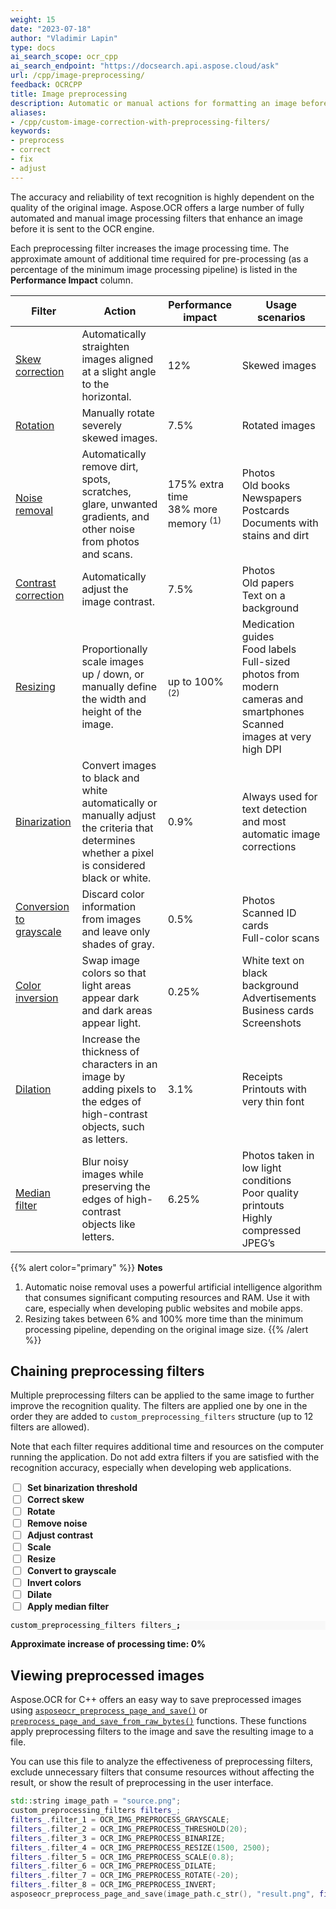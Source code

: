 ```yaml
---
weight: 15
date: "2023-07-18"
author: "Vladimir Lapin"
type: docs
ai_search_scope: ocr_cpp
ai_search_endpoint: "https://docsearch.api.aspose.cloud/ask"
url: /cpp/image-preprocessing/
feedback: OCRCPP
title: Image preprocessing
description: Automatic or manual actions for formatting an image before sending it for recognition.
aliases:
- /cpp/custom-image-correction-with-preprocessing-filters/
keywords:
- preprocess
- correct
- fix
- adjust
---
```


<style>
	#filters-chain > div {
		display: flex;
		align-items: center;
	}

	#filters-chain > div > label {
		margin: 0 0 0 7px;
		font-weight: 700;
	}

	.hidden {
		display: none !important;
	}
</style>

The accuracy and reliability of text recognition is highly dependent on the quality of the original image. Aspose.OCR offers a large number of fully automated and manual image processing filters that enhance an image before it is sent to the OCR engine.

Each preprocessing filter increases the image processing time. The approximate amount of additional time required for pre-processing (as a percentage of the minimum image processing pipeline) is listed in the **Performance Impact** column.

Filter | Action | Performance impact | Usage scenarios
------ | ------ | ------------------ | ---------------
[Skew correction](/ocr/cpp/deskew/#automatic-skew-correction) | Automatically straighten images aligned at a slight angle to the horizontal. | 12% | Skewed images
[Rotation](/ocr/cpp/deskew/#manual-skew-correction) | Manually rotate severely skewed images. | 7.5% | Rotated images
[Noise removal](/ocr/cpp/denoise/) | Automatically remove dirt, spots, scratches, glare, unwanted gradients, and other noise from photos and scans. | 175% extra time<br />38% more memory <sup>(1)</sup> | Photos<br />Old books<br />Newspapers<br />Postcards<br />Documents with stains and dirt
[Contrast correction](/ocr/cpp/contrast/) | Automatically adjust the image contrast. | 7.5% | Photos<br />Old papers<br />Text on a background
[Resizing](/ocr/cpp/resize/) | Proportionally scale images up / down, or manually define the width and height of the image. | up to 100% <sup>(2)</sup> | Medication guides<br />Food labels<br />Full-sized photos from modern cameras and smartphones<br />Scanned images at very high DPI
[Binarization](/ocr/cpp/binarization/) | Convert images to black and white automatically or manually adjust the criteria that determines whether a pixel is considered black or white. | 0.9% |  Always used for text detection and most automatic image corrections
[Conversion to grayscale](/ocr/cpp/grayscale/) | Discard color information from images and leave only shades of gray. | 0.5% | Photos<br />Scanned ID cards<br />Full-color scans
[Color inversion](/ocr/cpp/invert/) | Swap image colors so that light areas appear dark and dark areas appear light. | 0.25% | White text on black background<br />Advertisements<br />Business cards<br />Screenshots
[Dilation](/ocr/cpp/dilate/) | Increase the thickness of characters in an image by adding pixels to the edges of high-contrast objects, such as letters. | 3.1% | Receipts<br />Printouts with very thin font
[Median filter](/ocr/cpp/median/) | Blur noisy images while preserving the edges of high-contrast objects like letters. | 6.25% | Photos taken in low light conditions<br />Poor quality printouts<br />Highly compressed JPEG’s

{{% alert color="primary" %}}
**Notes**

1. Automatic noise removal uses a powerful artificial intelligence algorithm that consumes significant computing resources and RAM. Use it with care, especially when developing public websites and mobile apps.
2. Resizing takes between 6% and 100% more time than the minimum processing pipeline, depending on the original image size.
{{% /alert %}}

## Chaining preprocessing filters

Multiple preprocessing filters can be applied to the same image to further improve the recognition quality. The filters are applied one by one in the order they are added to `custom_preprocessing_filters` structure (up to 12 filters are allowed).

Note that each filter requires additional time and resources on the computer running the application. Do not add extra filters if you are satisfied with the recognition accuracy, especially when developing web applications.

<div id="filters-chain">
	<div>
		<input type="checkbox" id="threshold" impact="0.9" />
		<label for="threshold">Set binarization threshold</label>
	</div>
	<div>
		<input type="checkbox" id="deskew" impact="12" />
		<label for="deskew">Correct skew</label>
	</div>
	<div>
		<input type="checkbox" id="rotate" impact="7.5" />
		<label for="rotate">Rotate</label>
	</div>
	<div>
		<input type="checkbox" id="denoise" impact="175" />
		<label for="denoise">Remove noise</label>
	</div>
	<div>
		<input type="checkbox" id="contrast" impact="7.5" />
		<label for="contrast">Adjust contrast</label>
	</div>
	<div>
		<input type="checkbox" id="scale" impact="6" />
		<label for="scale">Scale</label>
	</div>
	<div>
		<input type="checkbox" id="resize" impact="6" />
		<label for="resize">Resize</label>
	</div>
	<div>
		<input type="checkbox" id="grayscale" impact="0.5" />
		<label for="grayscale">Convert to grayscale</label>
	</div>
	<div>
		<input type="checkbox" id="invert" impact="0.25" />
		<label for="invert">Invert colors</label>
	</div>
	<div>
		<input type="checkbox" id="dilate" impact="3.1" />
		<label for="dilate">Dilate</label>
	</div>
	<div>
		<input type="checkbox" id="median" impact="6.25" />
		<label for="median">Apply median filter</label>
	</div>
</div>

<div class="highlight"><pre tabindex="0" style="background-color:#f8f8f8;-moz-tab-size:4;-o-tab-size:4;tab-size:4;"><code class="language-cpp" data-lang="cpp"><span style="display:flex;"><span><span style="color:#000">custom_preprocessing_filters</span> <span style="color:#000">filters_</span><span style="color:#000;font-weight:bold">;</span>
</span></span><span style="display:flex;" id="threshold-code" class="hidden"><span><span style="color:#000">filters_</span><span style="color:#000;font-weight:bold">.</span><span style="color:#000">filter_1</span> <span style="color:#ce5c00;font-weight:bold">=</span> <span style="color:#000">OCR_IMG_PREPROCESS_THRESHOLD</span><span style="color:#000;font-weight:bold">({</span><span style="color:#000">THRESHOLD</span><span style="color:#000;font-weight:bold">});</span>
</span></span><span style="display:flex;" id="deskew-code" class="hidden"><span><span style="color:#000">filters_</span><span style="color:#000;font-weight:bold">.</span><span style="color:#000">filter_2</span> <span style="color:#ce5c00;font-weight:bold">=</span> <span style="color:#000">OCR_IMG_PREPROCESS_AUTOSKEW</span><span style="color:#000;font-weight:bold">;</span>
</span></span><span style="display:flex;" id="rotate-code" class="hidden"><span><span style="color:#000">filters_</span><span style="color:#000;font-weight:bold">.</span><span style="color:#000">filter_3</span> <span style="color:#ce5c00;font-weight:bold">=</span> <span style="color:#000">OCR_IMG_PREPROCESS_ROTATE</span><span style="color:#000;font-weight:bold">({</span><span style="color:#000">ANGLE</span><span style="color:#000;font-weight:bold">});</span>
</span></span><span style="display:flex;" id="denoise-code" class="hidden"><span><span style="color:#000">filters_</span><span style="color:#000;font-weight:bold">.</span><span style="color:#000">filter_4</span> <span style="color:#ce5c00;font-weight:bold">=</span> <span style="color:#000">OCR_IMG_PREPROCESS_AUTODENOISING</span><span style="color:#000;font-weight:bold">;</span>
</span></span><span style="display:flex;" id="contrast-code" class="hidden"><span><span style="color:#000">filters_</span><span style="color:#000;font-weight:bold">.</span><span style="color:#000">filter_5</span> <span style="color:#ce5c00;font-weight:bold">=</span> <span style="color:#000">OCR_IMG_PREPROCESS_CONTRAST_CORRECTION</span><span style="color:#000;font-weight:bold">;</span>
</span></span><span style="display:flex;" id="scale-code" class="hidden"><span><span style="color:#000">filters_</span><span style="color:#000;font-weight:bold">.</span><span style="color:#000">filter_6</span> <span style="color:#ce5c00;font-weight:bold">=</span> <span style="color:#000">OCR_IMG_PREPROCESS_SCALE</span><span style="color:#000;font-weight:bold">({</span><span style="color:#000">RATIO</span><span style="color:#000;font-weight:bold">});</span>
</span></span><span style="display:flex;" id="resize-code" class="hidden"><span><span style="color:#000">filters_</span><span style="color:#000;font-weight:bold">.</span><span style="color:#000">filter_7</span> <span style="color:#ce5c00;font-weight:bold">=</span> <span style="color:#000">OCR_IMG_PREPROCESS_RESIZE</span><span style="color:#000;font-weight:bold">({</span><span style="color:#000">WIDTH</span><span style="color:#000;font-weight:bold">},</span> <span style="color:#000;font-weight:bold">{</span><span style="color:#000">HEIGHT</span><span style="color:#000;font-weight:bold">});</span>
</span></span><span style="display:flex;" id="grayscale-code" class="hidden"><span><span style="color:#000">filters_</span><span style="color:#000;font-weight:bold">.</span><span style="color:#000">filter_8</span> <span style="color:#ce5c00;font-weight:bold">=</span> <span style="color:#000">OCR_IMG_PREPROCESS_GRAYSCALE</span><span style="color:#000;font-weight:bold">;</span>
</span></span><span style="display:flex;" id="invert-code" class="hidden"><span><span style="color:#000">filters_</span><span style="color:#000;font-weight:bold">.</span><span style="color:#000">filter_9</span> <span style="color:#ce5c00;font-weight:bold">=</span> <span style="color:#000">OCR_IMG_PREPROCESS_INVERT</span><span style="color:#000;font-weight:bold">;</span>
</span></span><span style="display:flex;" id="dilate-code" class="hidden"><span><span style="color:#000">filters_</span><span style="color:#000;font-weight:bold">.</span><span style="color:#000">filter_10</span> <span style="color:#ce5c00;font-weight:bold">=</span> <span style="color:#000">OCR_IMG_PREPROCESS_DILATE</span><span style="color:#000;font-weight:bold">;</span>
</span></span><span style="display:flex;" id="median-code" class="hidden"><span><span style="color:#000">filters_</span><span style="color:#000;font-weight:bold">.</span><span style="color:#000">filter_11</span> <span style="color:#ce5c00;font-weight:bold">=</span> <span style="color:#000">OCR_IMG_PREPROCESS_MEDIAN</span><span style="color:#000;font-weight:bold">;</span>
</span></span></code></pre></div>

**Approximate increase of processing time: <span id="impact-time">0</span>%**

## Viewing preprocessed images

Aspose.OCR for C++ offers an easy way to save preprocessed images using [`asposeocr_preprocess_page_and_save()`](https://reference.aspose.com/ocr/cpp/groupAspose#ga69cc8aa64a4cd77628f3b273c3d41645) or [`preprocess_page_and_save_from_raw_bytes()`](https://reference.aspose.com/ocr/cpp/groupAspose#ga08dd0476f72f50bd13fc1445191b8057) functions. These functions apply preprocessing filters to the image and save the resulting image to a file.

You can use this file to analyze the effectiveness of preprocessing filters, exclude unnecessary filters that consume resources without affecting the result, or show the result of preprocessing in the user interface.

```cpp
std::string image_path = "source.png";
custom_preprocessing_filters filters_;
filters_.filter_1 = OCR_IMG_PREPROCESS_GRAYSCALE;
filters_.filter_2 = OCR_IMG_PREPROCESS_THRESHOLD(20);
filters_.filter_3 = OCR_IMG_PREPROCESS_BINARIZE;
filters_.filter_4 = OCR_IMG_PREPROCESS_RESIZE(1500, 2500);
filters_.filter_5 = OCR_IMG_PREPROCESS_SCALE(0.8);
filters_.filter_6 = OCR_IMG_PREPROCESS_DILATE;
filters_.filter_7 = OCR_IMG_PREPROCESS_ROTATE(-20);
filters_.filter_8 = OCR_IMG_PREPROCESS_INVERT;
asposeocr_preprocess_page_and_save(image_path.c_str(), "result.png", filters_);
```

<script>
window.addEventListener("load", function(){
	$("#filters-chain input").change(applyFilter);
});

function applyFilter()
{
	let status = $(this).prop("checked");
	switch($(this).attr("id"))
	{
		case "threshold":
			if(status) $("#threshold-code").removeClass("hidden");
			else $("#threshold-code").addClass("hidden");
			break;
		case "deskew":
			if(status) $("#deskew-code").removeClass("hidden");
			else $("#deskew-code").addClass("hidden");
			if(status)
			{
				$("#rotate").prop("checked", false);
				$("#rotate-code").addClass("hidden");
			}
			break;
		case "rotate":
			if(status) $("#rotate-code").removeClass("hidden");
			else $("#rotate-code").addClass("hidden");
			if(status)
			{
				$("#deskew").prop("checked", false);
				$("#deskew-code").addClass("hidden");
			}
			break;
		case "denoise":
			if(status) $("#denoise-code").removeClass("hidden");
			else $("#denoise-code").addClass("hidden");
			break;
		case "contrast":
			if(status) $("#contrast-code").removeClass("hidden");
			else $("#contrast-code").addClass("hidden");
			break;
		case "scale":
			if(status) $("#scale-code").removeClass("hidden");
			else $("#scale-code").addClass("hidden");
			if(status)
			{
				$("#resize").prop("checked", false);
				$("#resize-code").addClass("hidden");
			}
			break;
		case "resize":
			if(status) $("#resize-code").removeClass("hidden");
			else $("#resize-code").addClass("hidden");
			if(status)
			{
				$("#scale").prop("checked", false);
				$("#scale-code").addClass("hidden");
			}
			break;
		case "grayscale":
			if(status) $("#grayscale-code").removeClass("hidden");
			else $("#grayscale-code").addClass("hidden");
			break;
		case "invert":
			if(status) $("#invert-code").removeClass("hidden");
			else $("#invert-code").addClass("hidden");
			break;
		case "dilate":
			if(status) $("#dilate-code").removeClass("hidden");
			else $("#dilate-code").addClass("hidden");
			break;
		case "median":
			if(status) $("#median-code").removeClass("hidden");
			else $("#median-code").addClass("hidden");
			if(status)
			{
				$("#grayscale").prop("checked", false);
				$("#grayscale-code").addClass("hidden");
			}
			break;
		default:
			break;
	}
	let total=0;
	$("#filters-chain input").each(function(){
		let box = $(this);
		if(box.prop("checked")) total += parseFloat(box.attr("impact"));
	});
	$("#impact-time").text(total);
}
</script>
